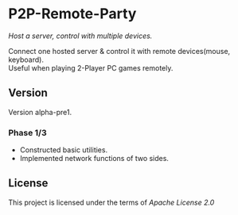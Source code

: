 # P2P-Remote-Party
*Host a server, control with multiple devices.*

Connect one hosted server & control it with remote devices(mouse, keyboard).  
Useful when playing 2-Player PC games remotely.

Version
---
Version alpha-pre1.
### Phase 1/3
- Constructed basic utilities.
- Implemented network functions of two sides.

License
---
This project is licensed under the terms of *Apache License 2.0*
